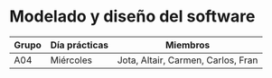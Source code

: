 # Modelado y diseño del software

| Grupo | Día prácticas | Miembros                           |
| ----- | ------------- | ---------------------------------- |
| A04   | Miércoles     | Jota, Altair, Carmen, Carlos, Fran |
